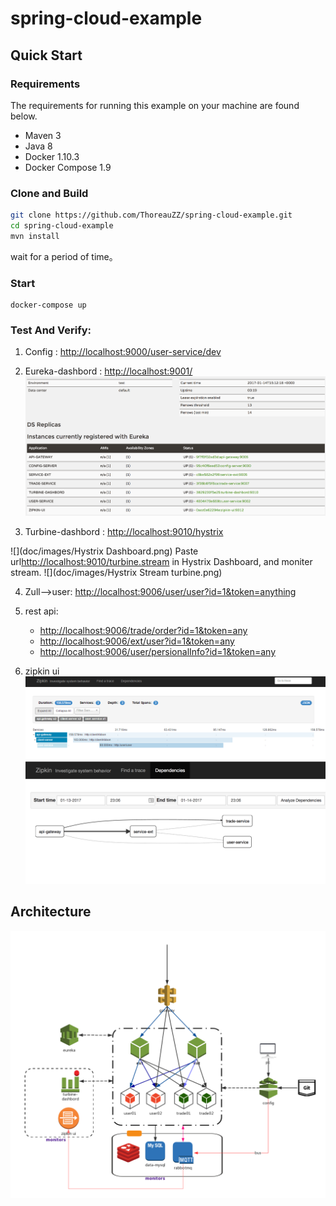 # spring-cloud-example
## Quick Start
### Requirements
The requirements for running this example on your machine are found below.
* Maven 3
* Java 8
* Docker 1.10.3
* Docker Compose 1.9

### Clone and Build

```bash
git clone https://github.com/ThoreauZZ/spring-cloud-example.git
cd spring-cloud-example
mvn install
```
wait for a period of time。


### Start 
```
docker-compose up
```

### Test And Verify:
1. Config : [http://localhost:9000/user-service/dev](http://localhost:9000/user-service/dev)
2. Eureka-dashbord : [http://localhost:9001/](http://localhost:9001/)
![](doc/images/eureka-admin.png)

3. Turbine-dashbord : [http://localhost:9010/hystrix](http://localhost:9010/hystrix)

![](doc/images/Hystrix Dashboard.png)
Paste url[http://localhost:9010/turbine.stream](http://localhost:9010/turbine.stream) in Hystrix Dashboard, and moniter stream.
![](doc/images/Hystrix Stream turbine.png)


4. Zull-->user: [http://localhost:9006/user/user?id=1&token=anything](http://localhost:9006/user/user?id=1&token=anything)

5. rest api:

   * [http://localhost:9006/trade/order?id=1&token=any](http:/localhost:9006/trade/order?id=1&token=any)
   * [http://localhost:9006/ext/user?id=1&token=any](http://localhost:9006/ext/user?id=1&token=any)
   * [http://localhost:9006/user/persionalInfo?id=1&token=any](http://localhost:9006/user/persionalInfo?id=1&token=any)
   
6. zipkin ui
   ![](doc/images/zipkin01.png)
   ![](doc/images/zipkin02.png)

## Architecture
![](doc/images/MicroService.png)